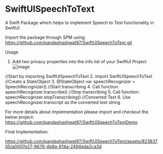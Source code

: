 # SwiftUISpeechToText
A Swift Package which helps to implement Speech to Text functionality in SwiftUI

Import the package through SPM using: https://github.com/pandashashwat97/SwiftUISpeechToText.git

Usage
1. Add two privacy properties into the info list of your SwiftUI Project
![image](https://github.com/pandashashwat97/SwiftUISpeechToText/assets/82383705/9211fda0-f62b-4d67-b798-69e2d6ad7be9)

//Start by importing SwiftUISpeechToText
2. import SwiftUISpeechToText
//Create a StateObject
3. @StateObject var speechRecognizer = SpeechRecognizer()
//Start transcribing
4. Call function: speechRecognizer.transcribe()
//Stop transcribing
5. Call function: speechRecognizer.stopTranscribing()
//Converted Text
6. Use speechRecognizer.transcript as the converted text string

For more details about implementation please import and checkout the below project:
https://github.com/pandashashwat97/SwiftUISpeechToTextDemo

Final Implementation:


https://github.com/pandashashwat97/SwiftUISpeechToText/assets/82383705/a0007e27-9678-4b8a-814a-2494eda2ca3d



